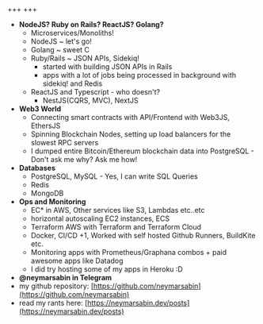+++
+++
- **NodeJS? Ruby on Rails? ReactJS? Golang?**
  - Microservices/Monoliths! 
  - NodeJS ~ let's go!
  - Golang ~ sweet C
  - Ruby/Rails ~ JSON APIs, Sidekiq!
    - started with building JSON APIs in Rails 
    - apps with a lot of jobs being processed in background with sidekiq! and Redis
  - ReactJS and Typescript - who doesn't?
    - NestJS(CQRS, MVC), NextJS
- **Web3 World**
  - Connecting smart contracts with API/Frontend with Web3JS, EthersJS
  - Spinning Blockchain Nodes, setting up load balancers for the slowest RPC servers
  - I dumped entire Bitcoin/Ethereum blockchain data into PostgreSQL - Don't ask me why? Ask me how!
- **Databases**
  - PostgreSQL, MySQL - Yes, I can write SQL Queries
  - Redis
  - MongoDB
- **Ops and Monitoring**
  - EC* in AWS, Other services like S3, Lambdas etc..etc
  - horizontal autoscaling EC2 instances, ECS
  - Terraform AWS with Terraform and Terraform Cloud
  - Docker, CI/CD +1, Worked with self hosted Github Runners, BuildKite etc.
  - Monitoring apps with Prometheus/Graphana combos + paid awesome apps like Datadog
  - I did try hosting some of my apps in Heroku :D
- **@neymarsabin in Telegram**
- my github repository: [https://github.com/neymarsabin](https://github.com/neymarsabin)
- read my rants here: [https://neymarsabin.dev/posts](https://neymarsabin.dev/posts)
<!--more-->
